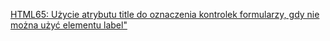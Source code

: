 [HTML65: Użycie atrybutu title do oznaczenia kontrolek formularzy, gdy nie można użyć elementu label"](https://www.w3.org/WAI/WCAG22/Techniques/html/H65)



